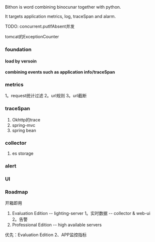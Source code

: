 Bithon is word combining binocunar together with python.

It targets application metrics, log, traceSpan and alarm.

TODO: concurrent.putIfAbsent并发

tomcat的ExceptionCounter

### foundation
#### load by versoin
#### combining events such as application info/traceSpan

### metrics
1。request统计过滤
2。url规则
3。url截断

### traceSpan
  
1. Okhttp的trace
2. spring-mvc
3. spring bean

### collector
1. es storage

### alert

### UI


### Roadmap
开箱即用
   1. Evaluation Edition -- lighting-server
        1。实时数据 -- collector & web-ui
        2。告警
   2. Professional Edition -- high available servers

优先：Evaluation Edition
2、APP监控指标